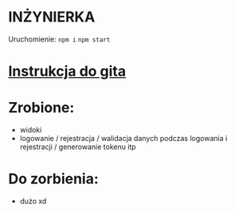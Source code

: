 # INŻYNIERKA 
Uruchomienie:
    ```
    npm i
    ```
    ```
    npm start
    ```

# [Instrukcja do gita](https://github.com/krystiancz21/Inzynierka/blob/main/git_guide.md)

# Zrobione:
 * widoki 
 * logowanie / rejestracja / walidacja danych podczas logowania i rejestracji / generowanie tokenu itp

# Do zorbienia:
 * dużo xd
